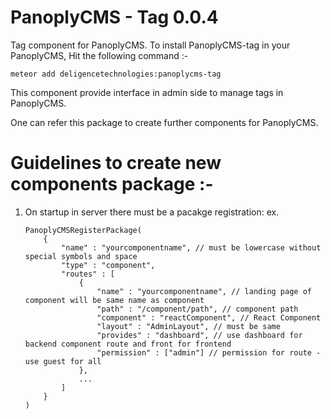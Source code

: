 # PanoplyCMS - Tag 0.0.4

Tag component for PanoplyCMS. To install PanoplyCMS-tag in your PanoplyCMS, Hit the following command :-

`meteor add deligencetechnologies:panoplycms-tag`

This component provide interface in admin side to manage tags in PanoplyCMS. 

One can refer this package to create further components for PanoplyCMS.

# Guidelines to create new components package :-

1. On startup in server there must be a pacakge registration:
	ex. 
	```
	PanoplyCMSRegisterPackage(
		{
			"name" : "yourcomponentname", // must be lowercase without special symbols and space
			"type" : "component",
			"routes" : [
				{ 
					"name" : "yourcomponentname", // landing page of component will be same name as component
					"path" : "/component/path", // component path
					"component" : "reactComponent", // React Component
					"layout" : "AdminLayout", // must be same
					"provides" : "dashboard", // use dashboard for backend component route and front for frontend
					"permission" : ["admin"] // permission for route - use guest for all
				},
				...
			]
		}
	)
	```
